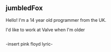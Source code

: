 ## jumbledFox
Hello! I'm a 14 year old programmer from the UK.

I'd like to work at Valve when I'm older

## 
-insert pink floyd lyric-
